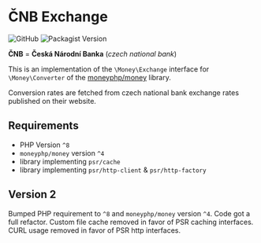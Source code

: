 # ČNB Exchange

![GitHub](https://img.shields.io/github/license/zrnik/CNB-Exchange)
![Packagist Version](https://img.shields.io/packagist/v/zrnik/cnb-exchange)

**ČNB** = **Česká Národní Banka** (*czech national bank*)

This is an implementation of the `\Money\Exchange`
interface for `\Money\Converter` of the
[moneyphp/money](https://github.com/moneyphp/money) library.

Conversion rates are fetched from czech national bank
exchange rates published on their website.

## Requirements

- PHP Version `^8`
- `moneyphp/money` version `^4`
- library implementing `psr/cache`
- library implementing `psr/http-client` & `psr/http-factory`

## Version 2

Bumped PHP requirement to `^8` and `moneyphp/money` version `^4`.
Code got a full refactor. Custom file cache removed in favor of PSR caching interfaces.
CURL usage removed in favor of PSR http interfaces.
